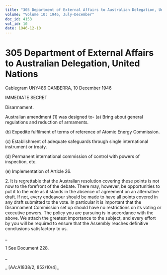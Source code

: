 ```yaml
---
title: "305 Department of External Affairs to Australian Delegation, United Nations"
volume: "Volume 10: 1946, July-December"
doc_id: 4153
vol_id: 10
date: 1946-12-10
---
```


# 305 Department of External Affairs to Australian Delegation, United Nations

Cablegram UNY486 CANBERRA, 10 December 1946

IMMEDIATE SECRET

Disarmament.

Australian amendment [1] was designed to- (a) Bring about general regulations and reduction of armaments.

(b) Expedite fulfilment of terms of reference of Atomic Energy Commission.

(c) Establishment of adequate safeguards through single international instrument or treaty.

(d) Permanent international commission of control with powers of inspection, etc.

(e) Implementation of Article 26.

2\. It is regrettable that the Australian resolution covering these points is not now to the forefront of the debate. There may, however, be opportunities to put it to the vote as it stands in the absence of agreement on an alternative draft. If not, every endeavour should be made to have all points covered in any draft submitted to the vote. In particular it is important that the Disarmament Commission set up should have no restrictions on its voting or executive powers. The policy you are pursuing is in accordance with the above. We attach the greatest importance to the subject, and every effort by you will be required to ensure that the Assembly reaches definitive conclusions satisfactory to us.

_

1 See Document 228.

_

_ [AA:A1838/2, 852/10/4]_
